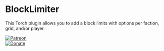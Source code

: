 # BlockLimiter
This Torch plugin allows you to add a block limits with options per faction, grid, and/or player.

[![Patreon](https://img.shields.io/badge/Donate-Patreon-orange)](https://www.patreon.com/N1Ran)  
[![Donate](https://img.shields.io/badge/Donate-Paypal-brightgreen)](https://www.paypal.me/n1ran)

